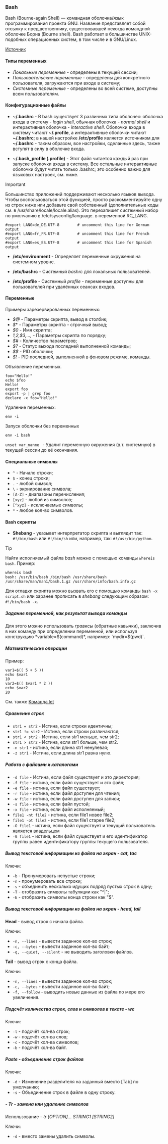 ### Bash
Bash (Bourne-again Shell) — командная оболочка/язык программирования проекта GNU. Название представляет собой отсылку к предшественнику, существовавшей некогда командной оболочке Борна (Bourne shell). 
Bash работает в большинстве UNIX-подобных операционных систем, в том числе и в GNU/Linux. 

[Источник](https://wiki.archlinux.org/title/Bash_(%D0%A0%D1%83%D1%81%D1%81%D0%BA%D0%B8%D0%B9))

#### Типы переменных
  - *Локальные переменные* - определены в текущей сессии;
  - *Пользовательские переменные* - определены для конкретного пользователя, загружаются при входе в систему;
  - *Системные переменные* - определены во всей системе, доступны всем пользователям.

#### Конфигурационные файлы
  - **~/.bashrc** - В bash существует 3 различных типа оболочек: оболочка входа в систему - *login shell*, обычная оболочка - *normal shell* и интерактивная оболочка - *interactive shell*. 
Оболочки входа в систему читают **~/.profile**, а интерактивные оболочки читают **~/.bashrc**; в нашей настройке **/etc/profile** является источником для  **~/.bashrc** - таким образом, все настройки, сделанные здесь, также вступят в силу в оболочке входа.

  - **~/.bash_profile (.profile)** - Этот файл читается каждый раз при запуске оболочки входа в систему. Все остальные интерактивные оболочки будут читать только .bashrc; это особенно важно для языковых настроек, см. ниже.
> [!IMPORTANT]
> Большинство приложений поддерживают несколько языков вывода. Чтобы воспользоваться этой функцией, просто раскомментируйте одну из строк ниже или добавьте свой собственный (дополнительные коды см. в /usr/share/locale/locale.alias).
> Это перезапишет системный набор по умолчанию в /etc/sysconfig/language. в переменной RC_LANG.
```
#export LANG=de_DE.UTF-8        # uncomment this line for German output
#export LANG=fr_FR.UTF-8        # uncomment this line for French output
#export LANG=es_ES.UTF-8        # uncomment this line for Spanish output
```

  - **/etc/environment** - Определяет переменные окружения на системном уровне.

  - **/etc/bashrc** - Системный *bashrc* для локальных пользователей.

  - **/etc/profile** - Системный *profile* - переменные доступны для пользователей при удалённых сеансах входов.
#### Переменные
Примеры зарезервированных переменных:
  - *$@* - Параметры скрипта, вывод в столбик;
  - *$** - Параметры скрипта - строчный вывод;
  - *$0* - Имя скрипта;
  - *$1,$2,$3,...,* - Параметры скрипта по порядку; 
  - *$#* - Количество параметров;
  - *$?* - Статус выхода последней выполненной команды; 
  - *$$* - PID оболочки;
  - *$!* - PID последней, выполненной в фоновом режиме, команды.

Объявление переменных.
```
foo="Hello!"
echo $foo
Hello!
export foo
export -p | grep foo
declare -x foo="Hello!"
```

Удаление переменных:
```
env -i
```

Запуск оболочки без переменных
```
env -i bash
```

`unset var_nanme ` - Удалит переменную окружения (в.т. системную) в текущей сессии до её окончания.

#### Специальные символы
  - `^` - Начало строки;
  - `$` - конец строки;
  - `.` - любой символ;
  - `\` - экрнирование символа;
  - `[A-Z]` - диапазоны перечисления;
  - `[xyz]` - любой из символов;
  - `[^xyz]` - исключаемые символы;
  - `*` - любое кол-во символов.

#### Bash скрипты

  - **Shebang** - указывет интерпретатор скрипта и выглядит так: `#!/bin/bash` или `#!/bin/sh` или, например, так: `#!/usr/bin/python`. 

> [!TIP]
> Найти исполняемый файла *bash* можно с помощью команды `whereis bash`.
Пример:
```
whereis bash
bash: /usr/bin/bash /bin/bash /usr/share/bash /usr/share/man/man1/bash.1.gz /usr/share/info/bash.info.gz
```
Для отладки скрипта можно вызвать его с помощью команды `bash -x script.sh` или заранее прописать в *shebang* следующим образом: `#!/bin/bash -x`.

##### Задание переменной, как результат вывода команды
Для этого можно использовать *грависы* (обратные кавычки), заключив в них команду при определении переменной, или используя конструкцию *variable=$(command)*, например: `mydir=$(pwd)`.

##### Математические операции
Пример:
```
var1=$(( 5 + 5 ))
echo $var1
10
var2=$(( $var1 * 2 ))
echo $var2
20
```
См. также [Команда let](https://linuxcookbook.ru/articles/komanda-let)

##### Сравнение строк
  - `str1 = str2` - Истина, если строки идентичны;
  - `str1 != str2` - Истина, если строки различаются;
  - `str1 < str2` - Истина, если str1 меньше, чем str2;
  - `str1 > str2` - Истина, если str1 больше, чем str2.
  - `-n str1` - истина, если длина str1 ненулевая;
  - `-z str1` - Истина, если длина str1 равна нулю.

##### Работа с файлами и каталогами
  - `-d file` - Истина, если файл существует и это директория; 
  - `-f file` - истина, если файл существует и это файл;
  - `-e file` - истина, если файл существует;
  - `-r file` - истина, если файл доступен для чтения;
  - `-w file` - истина, если файл доступен для записи;
  - `-s file` - истина, если файл пустой;
  - `-x file` - истина, если файл исполняемый;
  - `file1 -nt file2` - истина, если file1 новее file2;
  - `file1 -ot file2` - истина, если file1 старее file2;
  - `-O file1` - истина, если файл существует и текущий пользователь является владельцем
  - `-G file1` - истина, если файл существует и его идентификатор группы равен идентификатору группы текущего пользователя.
##### Вывод текстовой информации из файла на экран - cat, tac
Ключи:
  - `-b` - Пронумеровать непустые строки;
  - `-n` - пронумеровать все строки;
  - `-s` - объединить несколько идущих подряд пустых строк в одну;
  - `-T` - отобразить символы табуляции как "^|";
  - `-E` - отобразить символы конца строки как "$".

##### Вывод текстовой информации из файла на экран - head, tail
**Head** - вывод строк с начала файла.

Ключи:
  - `-n, --lines` - вывести заданное кол-во строк;
  - `-c, --bytes` - вывести заданное кол-во байт;
  - `-q, --quiet, --silent` - не выводить заголовки файлов.

**Tail** - вывод строк с конца файла.

Ключи:
  - `-n, --lines` - вывести заданное кол-во строк;
  - `-c, --bytes` - вывести заданное кол-во байт;
  - `-f, --follow` - выводить новые данные из файла по мере его увеличения.

##### Подсчёт количества строк, слов и символов в тексте - wc
Ключи:
  - `-l` - подсчёт кол-ва строк;
  - `-w` - подсчёт кол-ва слов;
  - `-c` - подсчёт кол-ва символов;
  - `-b` - подсчёт кол-ва байт.

##### Paste - объединение строк файлов

Ключи:
  - `-d` - Изменение разделителя на заданный вместо [Tab] по умолчанию;
  - `-s` - Объединение строк в файле в одну строку.

##### - Tr - замена или удаление символов
Использование - *tr [OPTION]... STRING1 [STRING2]*

Ключи:
  - `-d` - вместо замены удалить символы.


